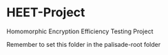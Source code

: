 # HEET-Project
Homomorphic Encryption Efficiency Testing Project

Remember to set this folder in the palisade-root folder

